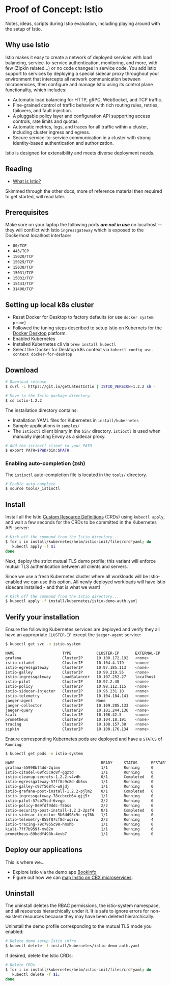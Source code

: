 # Proof of Concept: Istio

Notes, ideas, scripts during Istio evaluation, including playing around with the setup of Istio.

## Why use Istio

Istio makes it easy to create a network of deployed services with load balancing, service-to-service authentication, monitoring, and more, with few (Zipkin related...) or no code changes in service code. You add Istio support to services by deploying a special sidecar proxy throughout your environment that intercepts all network communication between microservices, then configure and manage Istio using its control plane functionality, which includes:

* Automatic load balancing for HTTP, gRPC, WebSocket, and TCP traffic.
* Fine-grained control of traffic behavior with rich routing rules, retries, failovers, and fault injection.
* A pluggable policy layer and configuration API supporting access controls, rate limits and quotas.
* Automatic metrics, logs, and traces for all traffic within a cluster, including cluster ingress and egress.
* Secure service-to-service communication in a cluster with strong identity-based authentication and authorization.

Istio is designed for extensibility and meets diverse deployment needs.

## Reading

* [What is Istio?](https://istio.io/docs/concepts/what-is-istio/)

Skimmed through the other docs, more of reference material then required to get started, will read later.

## Prerequisites

Make sure on your laptop the following ports *__are not in use__* on localhost -- they will conflict with Istio `ingressgateway` which is exposed to the Dockerhost localhost interface:

* `80/TCP`
* `443/TCP`
* `15020/TCP`
* `15029/TCP`
* `15030/TCP`
* `15031/TCP`
* `15032/TCP`
* `15443/TCP`
* `31400/TCP`

## Setting up local k8s cluster

* Reset Docker for Desktop to factory defaults (or use `docker system prune`)
* Followed the tuning steps described to setup Istio on Kubernets for the [Docker Desktop](https://istio.io/docs/setup/kubernetes/platform-setup/docker/) platform.
* Enabled Kubernetes
* Installed Kubernetes cli via `brew install kubectl`
* Select the Docker for Desktop k8s context via `kubectl config use-context docker-for-desktop`

## Download

~~~bash
# Download release
$ curl -L https://git.io/getLatestIstio | ISTIO_VERSION=1.2.2 sh -

# Move to the Istio package directory.
$ cd istio-1.2.2
~~~

The installation directory contains:

* Installation YAML files for Kubernetes in `install/kubernetes`
* Sample applications in `samples/`
* The `istioctl` client binary in the `bin/` directory. `istioctl` is used when manually injecting Envoy as a sidecar proxy.

~~~bash
# Add the istioctl client to your PATH
$ export PATH=$PWD/bin:$PATH
~~~

### Enabling auto-completion (zsh)

The `istioctl` auto-completion file is located in the `tools/` directory.

~~~bash
# Enable auto-complete
$ source tools/_istioctl
~~~

## Install

Install all the Istio [Custom Resource Definitions](https://kubernetes.io/docs/concepts/extend-kubernetes/api-extension/custom-resources/#customresourcedefinitions) (CRDs) using `kubectl apply`, and wait a few seconds for the CRDs to be committed in the Kubernetes API-server:

~~~bash
# Kick off the command from the Istio directory...
$ for i in install/kubernetes/helm/istio-init/files/crd*yaml; do
   kubectl apply -f $i
done
~~~

Next, deploy the strict mutual TLS demo profile; this variant will enforce mutual TLS authentication between all clients and servers.

Since we use a fresh Kubernetes cluster where all workloads will be Istio-enabled we can use this option. All newly deployed workloads will have Istio sidecars installed - and that is what we want!

~~~bash
# Kick off the command from the Istio directory...
$ kubectl apply -f install/kubernetes/istio-demo-auth.yaml
~~~

## Verify your installation

Ensure the following Kubernetes services are deployed and verify they all have an appropriate `CLUSTER-IP` except the `jaeger-agent` service:

~~~bash
$ kubectl get svc -n istio-system

NAME                     TYPE           CLUSTER-IP       EXTERNAL-IP   PORT(S)                                                                                                                                      AGE
grafana                  ClusterIP      10.100.172.192   <none>        3000/TCP                                                                                                                                     5m
istio-citadel            ClusterIP      10.104.4.119     <none>        8060/TCP,15014/TCP                                                                                                                           5m
istio-egressgateway      ClusterIP      10.97.185.113    <none>        80/TCP,443/TCP,15443/TCP                                                                                                                     5m
istio-galley             ClusterIP      10.99.219.55     <none>        443/TCP,15014/TCP,9901/TCP                                                                                                                   5m
istio-ingressgateway     LoadBalancer   10.107.252.27    localhost     15020:32352/TCP,80:31380/TCP,443:31390/TCP,31400:31400/TCP,15029:32456/TCP,15030:32334/TCP,15031:32023/TCP,15032:31309/TCP,15443:30845/TCP   5m
istio-pilot              ClusterIP      10.97.2.48       <none>        15010/TCP,15011/TCP,8080/TCP,15014/TCP                                                                                                       5m
istio-policy             ClusterIP      10.98.112.115    <none>        9091/TCP,15004/TCP,15014/TCP                                                                                                                 5m
istio-sidecar-injector   ClusterIP      10.96.231.10     <none>        443/TCP                                                                                                                                      5m
istio-telemetry          ClusterIP      10.104.184.141   <none>        9091/TCP,15004/TCP,15014/TCP,42422/TCP                                                                                                       5m
jaeger-agent             ClusterIP      None             <none>        5775/UDP,6831/UDP,6832/UDP                                                                                                                   5m
jaeger-collector         ClusterIP      10.109.205.133   <none>        14267/TCP,14268/TCP                                                                                                                          5m
jaeger-query             ClusterIP      10.101.244.136   <none>        16686/TCP                                                                                                                                    5m
kiali                    ClusterIP      10.106.42.5      <none>        20001/TCP                                                                                                                                    5m
prometheus               ClusterIP      10.104.18.191    <none>        9090/TCP                                                                                                                                     5m
tracing                  ClusterIP      10.108.157.38    <none>        80/TCP                                                                                                                                       5m
zipkin                   ClusterIP      10.100.176.134   <none>        9411/TCP
~~~

Ensure corresponding Kubernetes pods are deployed and have a `STATUS` of `Running`:

~~~bash
$ kubectl get pods -n istio-system

NAME                                      READY     STATUS      RESTARTS   AGE
grafana-55998bf4dd-2qlmn                  1/1       Running     0          8m
istio-citadel-69fc5c9c8f-gqztd            1/1       Running     0          8m
istio-cleanup-secrets-1.2.2-v4vdh         0/1       Completed   0          8m
istio-egressgateway-57ff8c9c8d-4b5xv      1/1       Running     0          8m
istio-galley-c97f568fc-w8jdj              1/1       Running     0          8m
istio-grafana-post-install-1.2.2-pjlm2    0/1       Completed   0          8m
istio-ingressgateway-78ccbccb64-gjj5r     1/1       Running     0          8m
istio-pilot-57cb75cd-6vvgp                2/2       Running     0          8m
istio-policy-869fdf9ddc-f5bss             2/2       Running     6          8m
istio-security-post-install-1.2.2-2pzf4   0/1       Completed   0          8m
istio-sidecar-injector-5b6dd98c9c-rg76k   1/1       Running     0          8m
istio-telemetry-855f87cf8d-wqzrw          2/2       Running     4          8m
istio-tracing-79c7955c98-hmshb            1/1       Running     0          8m
kiali-7ff7b959f-mv82m                     1/1       Running     0          8m
prometheus-69bddf498b-4xvb7               1/1       Running     0          8m
~~~

## Deploy our applications

This is where we...

* Explore Istio via the demo app [BookInfo](./istio-bookinfo.md)
* Figure out how we can [map Instio on CBX microservices](./cbx-on-istio.md).

## Uninstall

The uninstall deletes the RBAC permissions, the istio-system namespace, and all resources hierarchically under it. It is safe to ignore errors for non-existent resources because they may have been deleted hierarchically.

Uninstall the demo profile corresponding to the mutual TLS mode you enabled:

~~~bash
# Delete demo setup Istio infra
$ kubectl delete -f install/kubernetes/istio-demo-auth.yaml
~~~

If desired, delete the Istio CRDs:

~~~bash
# Delete CRDs
$ for i in install/kubernetes/helm/istio-init/files/crd*yaml; do
   kubectl delete -f $i;
done
~~~
